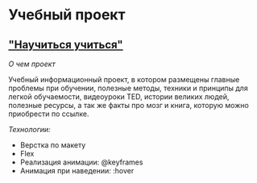 # Учебный проект 

## ["Научиться учиться"](https://missssssska.github.io/project-how-to-learn/)

*О чем проект*

Учебный информационный проект, в котором размещены главные проблемы при обучении, полезные методы, техники и принципы для легкой обучаемости, видеоуроки TED, истории великих людей, полезные ресурсы, а так же факты про мозг и книга, которую можно приобрести по ссылке.

*Технологии:*

 * Верстка по макету
 * Flex
 * Реализация анимации: @keyframes
 * Анимация при наведении: :hover
